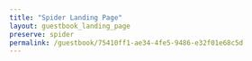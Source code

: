 ```yaml
---
title: "Spider Landing Page"
layout: guestbook_landing_page
preserve: spider
permalink: /guestbook/75410ff1-ae34-4fe5-9486-e32f01e68c5d
---
```

